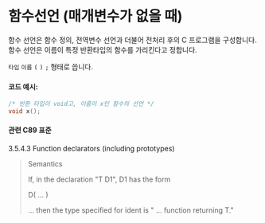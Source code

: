 # 함수선언 (매개변수가 없을 때)

함수 선언은 함수 정의, 전역변수 선언과 더불어 전처리 후의 C 프로그램을 구성합니다. 
함수 선언은 이름이 특정 반환타입의 함수를 가리킨다고 정합니다. 

`타입` `이름` `(` `)` `;` 형태로 씁니다.

#### 코드 예시:
```c
/* 반환 타입이 void고, 이름이 x인 함수의 선언 */
void x();
```

#### 관련 C89 표준
3.5.4.3 Function declarators (including prototypes)
> Semantics
>
> If, in the declaration "T D1", D1 has the form
>
> D( ... )
>
> ... then the type specified for ident is " ... function returning T." 
